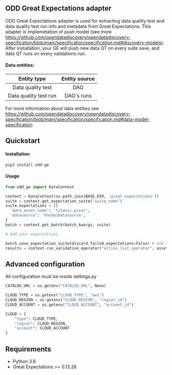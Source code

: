 ## ODD Great Expectations adapter

ODD Great Expectations adapter is used for extracting data quality test and data quality test run info and metadata from Great Expectations. This adapter is implemetation of push model (see more https://github.com/opendatadiscovery/opendatadiscovery-specification/blob/main/specification/specification.md#discovery-models). After installation, your GE will push new data QT on every suite save, and data QT runs on every validations run.

#### Data entities:
| Entity type | Entity source |
|:----------------:|:---------:|
|Data quality test|DAG|
|Data quality test run|DAG's runs|

For more information about data entities see https://github.com/opendatadiscovery/opendatadiscovery-specification/blob/main/specification/specification.md#data-model-specification

## Quickstart
#### Installation
```
pip3 install odd-ge
```
#### Usage
```Python
from odd_ge import DataContext

context = DataContext(os.path.join(BASE_DIR, 'great_expectations'))
suite = context.get_expectation_suite("suite_name")
suite.expectations = []                                                                                                                                                  batch_kwargs = {
  'data_asset_name': 'titanic_pivot', 
  'datasource': 'PandasDatasource',                                                                                                                                         'path': os.path.join(BASE_DIR, 'data/titanic_pivot.parquet')
}
batch = context.get_batch(batch_kwargs, suite)                                                                                                                           batch.head() 

# Add your expectations

batch.save_expectation_suite(discard_failed_expectations=False) # Add quality tests to platform
results = context.run_validation_operator("action_list_operator", assets_to_validate=[batch]) # Add quality tests runs to platform
```


## Advanced configuration
All configuration must be inside settings.py
```Python
CATALOG_URL = os.getenv("CATALOG_URL", None)

CLOUD_TYPE = os.getenv("CLOUD_TYPE", "aws")
CLOUD_REGION = os.getenv("CLOUD_REGION", "region_id")
CLOUD_ACCOUNT = os.getenv("CLOUD_ACCOUNT", "account_id")

CLOUD = {
    "type": CLOUD_TYPE,
    "region": CLOUD_REGION,
    "account": CLOUD_ACCOUNT
}
```

## Requirements
- Python 3.8
- Great Expectations  >= 0.13.28
